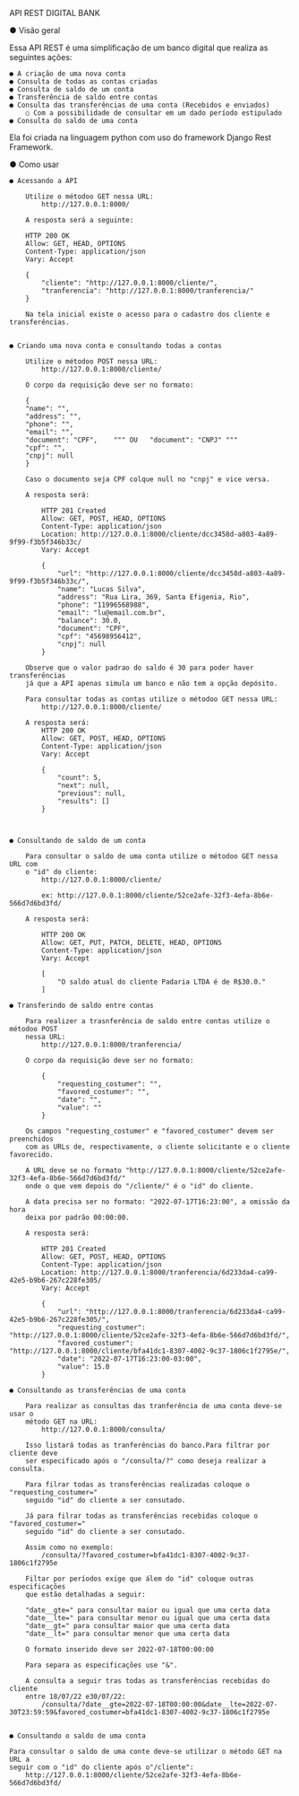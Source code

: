 API REST DIGITAL BANK

● Visão geral

Essa API REST é uma simplificação de um banco digital que realiza as 
seguintes ações:

    ● A criação de uma nova conta
    ● Consulta de todas as contas criadas
    ● Consulta de saldo de um conta
    ● Transferência de saldo entre contas
    ● Consulta das transferências de uma conta (Recebidos e enviados)
        ○ Com a possibilidade de consultar em um dado período estipulado
    ● Consulta do saldo de uma conta

Ela foi criada na linguagem python com uso  do framework Django Rest Framework.

● Como usar

    ● Acessando a API

        Utilize o métodoo GET nessa URL:
            http://127.0.0.1:8000/

        A resposta será a seguinte:

        HTTP 200 OK
        Allow: GET, HEAD, OPTIONS
        Content-Type: application/json
        Vary: Accept

        {
            "cliente": "http://127.0.0.1:8000/cliente/",
            "tranferencia": "http://127.0.0.1:8000/tranferencia/"
        }

        Na tela inicial existe o acesso para o cadastro dos cliente e transferências.

    
    ● Criando uma nova conta e consultando todas a contas

        Utilize o métodoo POST nessa URL:
            http://127.0.0.1:8000/cliente/

        O corpo da requisição deve ser no formato:

        {
        "name": "",        
        "address": "",      
        "phone": "",        
        "email": "",              
        "document": "CPF",    """ OU   "document": "CNPJ" """
        "cpf": "",          
        "cnpj": null
        } 

        Caso o documento seja CPF colque null no "cnpj" e vice versa.

        A resposta será:    

            HTTP 201 Created
            Allow: GET, POST, HEAD, OPTIONS
            Content-Type: application/json
            Location: http://127.0.0.1:8000/cliente/dcc3458d-a803-4a89-9f99-f3b5f346b33c/
            Vary: Accept

            {
                "url": "http://127.0.0.1:8000/cliente/dcc3458d-a803-4a89-9f99-f3b5f346b33c/",
                "name": "Lucas Silva",
                "address": "Rua Lira, 369, Santa Efigenia, Rio",
                "phone": "11996568988",
                "email": "lu@email.com.br",
                "balance": 30.0,
                "document": "CPF",
                "cpf": "45698956412",
                "cnpj": null
            }

        Observe que o valor padrao do saldo é 30 para poder haver transferências
        já que a API apenas simula um banco e não tem a opção depósito.

        Para consultar todas as contas utilize o métodoo GET nessa URL:        
            http://127.0.0.1:8000/cliente/

        A resposta será:
            HTTP 200 OK
            Allow: GET, POST, HEAD, OPTIONS
            Content-Type: application/json
            Vary: Accept

            {
                "count": 5,
                "next": null,
                "previous": null,
                "results": []
            }



    ● Consultando de saldo de um conta

        Para consultar o saldo de uma conta utilize o métodoo GET nessa URL com 
        o "id" do cliente:        
            http://127.0.0.1:8000/cliente/

            ex: http://127.0.0.1:8000/cliente/52ce2afe-32f3-4efa-8b6e-566d7d6bd3fd/

        A resposta será:

            HTTP 200 OK
            Allow: GET, PUT, PATCH, DELETE, HEAD, OPTIONS
            Content-Type: application/json
            Vary: Accept

            [
                "O saldo atual do cliente Padaria LTDA é de R$30.0."
            ]

    ● Transferindo de saldo entre contas

        Para realizer a trasnferência de saldo entre contas utilize o métodoo POST
        nessa URL:        
            http://127.0.0.1:8000/tranferencia/

        O corpo da requisição deve ser no formato:

            {
                "requesting_costumer": "",
                "favored_costumer": "",
                "date": "",
                "value": ""
            }

        Os campos "requesting_costumer" e "favored_costumer" devem ser preenchidos
        com as URLs de, respectivamente, o cliente solicitante e o cliente favorecido.

        A URL deve se no formato "http://127.0.0.1:8000/cliente/52ce2afe-32f3-4efa-8b6e-566d7d6bd3fd/"
        onde o que vem depois do "/cliente/" é o "id" do cliente.

        A data precisa ser no formato: "2022-07-17T16:23:00", a omissão da hora
        deixa por padrão 00:00:00.

        A resposta será:

            HTTP 201 Created
            Allow: GET, POST, HEAD, OPTIONS
            Content-Type: application/json
            Location: http://127.0.0.1:8000/tranferencia/6d233da4-ca99-42e5-b9b6-267c228fe305/
            Vary: Accept

            {
                "url": "http://127.0.0.1:8000/tranferencia/6d233da4-ca99-42e5-b9b6-267c228fe305/",
                "requesting_costumer": "http://127.0.0.1:8000/cliente/52ce2afe-32f3-4efa-8b6e-566d7d6bd3fd/",
                "favored_costumer": "http://127.0.0.1:8000/cliente/bfa41dc1-8307-4002-9c37-1806c1f2795e/",
                "date": "2022-07-17T16:23:00-03:00",
                "value": 15.0
            }

    ● Consultando as transferências de uma conta 

        Para realizar as consultas das tranferência de uma conta deve-se usar o
        método GET na URL:
            http://127.0.0.1:8000/consulta/

        Isso listará todas as tranferências do banco.Para filtrar por cliente deve 
        ser especificado após o "/consulta/?" como deseja realizar a consulta.

        Para filrar todas as transferências realizadas coloque o  "requesting_costumer="
        seguido "id" do cliente a ser consutado.

        Já para filrar todas as transferências recebidas coloque o  "favored_costumer="
        seguido "id" do cliente a ser consutado.

        Assim como no exemplo:
            /consulta/?favored_costumer=bfa41dc1-8307-4002-9c37-1806c1f2795e        

        Filtar por períodos exige que álem do "id" coloque outras especificações
        que estão detalhadas a seguir:

        "date__gte=" para consultar maior ou igual que uma certa data
        "date__lte=" para consultar menor ou igual que uma certa data
        "date__gt=" para consultar maior que uma certa data
        "date__lt=" para consultar menor que uma certa data

        O formato inserido deve ser 2022-07-18T00:00:00

        Para separa as especificações use "&".

        A consulta a seguir tras todas as transferências recebidas do cliente
        entre 18/07/22 e30/07/22:
            /consulta/?date__gte=2022-07-18T00:00:00&date__lte=2022-07-30T23:59:59&favored_costumer=bfa41dc1-8307-4002-9c37-1806c1f2795e


    ● Consultando o saldo de uma conta 

    Para consultar o saldo de uma conte deve-se utilizar o método GET na URL a
    seguir com o "id" do cliente após o"/cliente":
        http://127.0.0.1:8000/cliente/52ce2afe-32f3-4efa-8b6e-566d7d6bd3fd/

